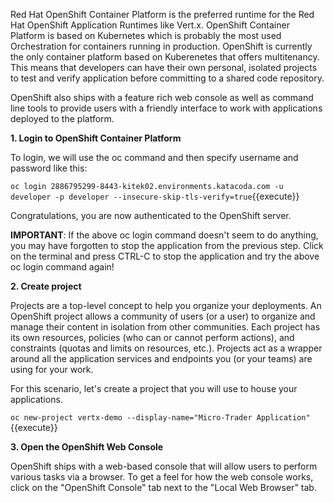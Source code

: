 Red Hat OpenShift Container Platform is the preferred runtime for the Red Hat OpenShift Application Runtimes like Vert.x. OpenShift Container Platform is based on Kubernetes which is probably the most used Orchestration for containers running in production. OpenShift is currently the only container platform based on Kuberenetes that offers multitenancy. This means that developers can have their own personal, isolated projects to test and verify application before committing to a shared code repository.

OpenShift also ships with a feature rich web console as well as command line tools to provide users with a friendly interface to work with applications deployed to the platform.

**1. Login to OpenShift Container Platform**

To login, we will use the oc command and then specify username and password like this:

``oc login 2886795299-8443-kitek02.environments.katacoda.com -u developer -p developer --insecure-skip-tls-verify=true``{{execute}}

Congratulations, you are now authenticated to the OpenShift server.

**IMPORTANT**: If the above oc login command doesn't seem to do anything, you may have forgotten to stop the application from the previous step. Click on the terminal and press CTRL-C to stop the application and try the above oc login command again!

**2. Create project**

Projects are a top-level concept to help you organize your deployments. An OpenShift project allows a community of users (or a user) to organize and manage their content in isolation from other communities. Each project has its own resources, policies (who can or cannot perform actions), and constraints (quotas and limits on resources, etc.). Projects act as a wrapper around all the application services and endpoints you (or your teams) are using for your work.

For this scenario, let's create a project that you will use to house your applications.

``oc new-project vertx-demo --display-name="Micro-Trader Application"``{{execute}}

**3. Open the OpenShift Web Console**

OpenShift ships with a web-based console that will allow users to perform various tasks via a browser. To get a feel for how the web console works, click on the "OpenShift Console" tab next to the "Local Web Browser" tab.

